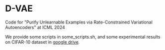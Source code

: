 # D-VAE
Code for "Purify Unlearnable Examples via Rate-Constrained Variational Autoencoders" at ICML 2024

We provide some scripts in some_scripts.sh, and some experimental results on CIFAR-10 dataset in [google drive](https://drive.google.com/drive/folders/1ZYcgLV-sxD7MYX1DD-rVi5uqcgUuRilS?usp=sharing).
